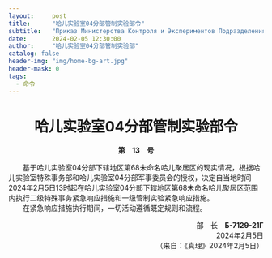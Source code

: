```yaml
---
layout:     post
title:      "哈儿实验室04分部管制实验部令"
subtitle:   "Приказ Министерства Контроля и Экспериментов Подразделения 04 Лаборатории Хаера"
date:       2024-02-05 12:30:00
author:     "哈儿实验室04分部管制实验部"
catalog: false
header-img: "img/home-bg-art.jpg"
header-mask: 0
tags:
  - 命令
---
```


<div style="text-align: center"><h1>哈儿实验室04分部管制实验部令</h1></div>
<div style="text-align: center"><strong>第&emsp;13&emsp;号</strong></div>

&emsp;&emsp;基于哈儿实验室04分部下辖地区第68未命名哈儿聚居区的现实情况，根据哈儿实验室特殊事务部和哈儿实验室04分部军事委员会的授权，决定自当地时间2024年2月5日13时起在哈儿实验室04分部下辖地区第68未命名哈儿聚居区范围内执行二级特殊事务紧急响应措施和一级管制实验紧急响应措施。  
&emsp;&emsp;在紧急响应措施执行期间，一切活动遵循既定规则和流程。

<div style="text-align: right">部&emsp;长&emsp;<strong>Б-7129-21Г</strong></div>
<div style="text-align: right">2024年2月5日</div>

<div style="text-align: right">（来自：《真理》2024年2月5日）</div>